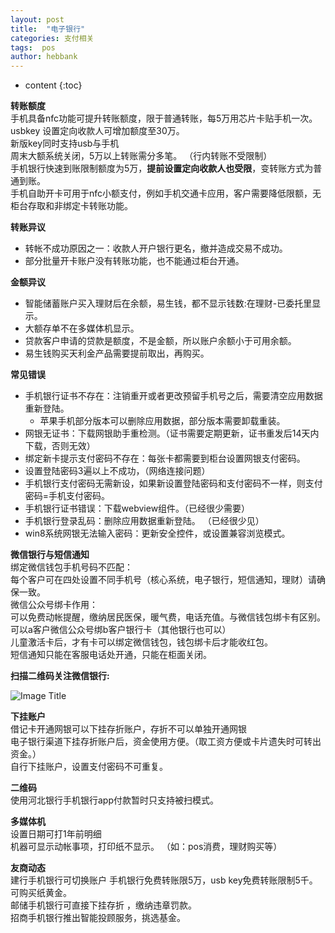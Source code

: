 ```yaml
---
layout: post
title:  "电子银行"
categories: 支付相关
tags:  pos
author: hebbank
---
```


* content
{:toc}

**转账额度**  
手机具备nfc功能可提升转账额度，限于普通转账，每5万用芯片卡贴手机一次。  
usbkey 设置定向收款人可增加额度至30万。  
新版key同时支持usb与手机  
周末大额系统关闭，5万以上转账需分多笔。 （行内转账不受限制）  
手机银行快速到账限制额度为5万，**提前设置定向收款人也受限**，变转账方式为普通到账。  
手机自助开卡可用于nfc小额支付，例如手机交通卡应用，客户需要降低限额，无柜台存取和非绑定卡转账功能。  





**转账异议**
- 转帐不成功原因之一：收款人开户银行更名，撤并造成交易不成功。  
- 部分批量开卡账户没有转账功能，也不能通过柜台开通。  

**金额异议**     
-  智能储蓄账户买入理财后在余额，易生钱，都不显示钱数:在理财-已委托里显示。  
- 大额存单不在多媒体机显示。
- 贷款客户申请的贷款是额度，不是金额，所以账户余额小于可用余额。  
- 易生钱购买天利金产品需要提前取出，再购买。  


**常见错误**   
- 手机银行证书不存在：注销重开或者更改预留手机号之后，需要清空应用数据重新登陆。    
  - 苹果手机部分版本可以删除应用数据，部分版本需要卸载重装。   
- 网银无证书：下载网银助手重检测。（证书需要定期更新，证书重发后14天内下载，否则无效）  
- 绑定新卡提示支付密码不存在：每张卡都需要到柜台设置网银支付密码。  
- 设置登陆密码3遍以上不成功，（网络连接问题）
- 手机银行支付密码无需新设，如果新设置登陆密码和支付密码不一样，则支付密码=手机支付密码。
- 手机银行证书错误：下载webview组件。（已经很少需要）   
- 手机银行登录乱码：删除应用数据重新登陆。  （已经很少见）  
- win8系统网银无法输入密码：更新安全控件，或设置兼容浏览模式。


**微信银行与短信通知**   
绑定微信钱包手机号码不匹配：  
每个客户可在四处设置不同手机号（核心系统，电子银行，短信通知，理财）请确保一致。   
微信公众号绑卡作用：  
可以免费动帐提醒，缴纳居民医保，暖气费，电话充值。与微信钱包绑卡有区别。  
可以a客户微信公众号绑b客户银行卡（其他银行也可以）   
儿童激活卡后，才有卡可以绑定微信钱包，钱包绑卡后才能收红包。  
短信通知只能在客服电话处开通，只能在柜面关闭。   

**扫描二维码关注微信银行:**  

![Image Title](https://mp.weixin.qq.com/cgi-bin/showqrcode?ticket=gQFS8DwAAAAAAAAAAS5odHRwOi8vd2VpeGluLnFxLmNvbS9xLzAycUFCdzlUYTY4M1UxMDAwMGcwMzgAAgRfc2laAwQAAAAA)  

**下挂账户**   
借记卡开通网银可以下挂存折账户，存折不可以单独开通网银   
电子银行渠道下挂存折账户后，资金使用方便。（取工资方便或卡片遗失时可转出资金。）   
自行下挂账户，设置支付密码不可重复。  

**二维码**    
使用河北银行手机银行app付款暂时只支持被扫模式。    

**多媒体机**  
设置日期可打1年前明细  
机器可显示动帐事项，打印纸不显示。 （如：pos消费，理财购买等）

**友商动态**   
建行手机银行可切换账户  手机银行免费转账限5万，usb key免费转账限制5千。可购买纸黄金。   
邮储手机银行可直接下挂存折 ，缴纳违章罚款。   
招商手机银行推出智能投顾服务，挑选基金。  
